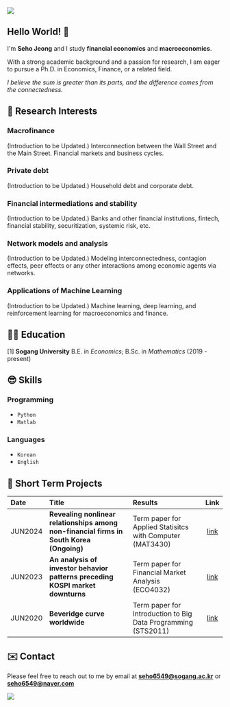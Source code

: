 <img src="https://capsule-render.vercel.app/api?type=waving&color=gradient&customColorList=27&height=100&section=header" />

## Hello World! 👋
I'm **Seho Jeong** and I study **financial economics** and **macroeconomics**.

With a strong academic background and a passion for research, I am eager to pursue a Ph.D. in Economics, Finance, or a related field.

*I believe the sum is greater than its parts, and the difference comes from the connectedness.*


## 🤩 Research Interests
### Macrofinance
(Introduction to be Updated.)
Interconnection between the Wall Street and the Main Street. Financial markets and business cycles.
### Private debt
(Introduction to be Updated.)
Household debt and corporate debt.
### Financial intermediations and stability
(Introduction to be Updated.) 
Banks and other financial institutions, fintech, financial stability, securitization, systemic risk, etc.
### Network models and analysis
(Introduction to be Updated.) 
Modeling interconnectedness, contagion effects, peer effects or any other interactions among economic agents via networks.
### Applications of Machine Learning
(Introduction to be Updated.) 
Machine learning, deep learning, and reinforcement learning for macroeconomics and finance.


## 👨‍🎓 Education
\[1\] **Sogang University** B.E. in *Economics*; B.Sc. in *Mathematics* (2019 - present)


## 😎 Skills
### Programming
- `Python`
- `Matlab`
### Languages
- `Korean`
- `English`


## 📑 Short Term Projects
|Date   |Title                                                                         |Results                                                              |Link|
|:------|:-----------------------------------------------------------------------------|:--------------------------------------------------------------------|:------:|
|JUN2024|**Revealing nonlinear relationships among non-financial firms in South Korea (Ongoing)**|Term paper for Applied Statisitcs with Computer (MAT3430)            |[link]()|
|JUN2023|**An analysis of investor behavior patterns preceding KOSPI market downturns**|Term paper for Financial Market Analysis (ECO4032)                   |[link](https://github.com/zogvc/kospi-fear-and-greed-index)|
|JUN2020|**Beveridge curve worldwide**                                                 |Term paper for Introduction to Big Data Programming (STS2011)        |[link]()|


## ✉️ Contact
Please feel free to reach out to me by email at **seho6549@sogang.ac.kr** or **seho6549@naver.com**


<img src="https://capsule-render.vercel.app/api?type=waving&color=gradient&customColorList=27&height=100&section=footer" />
